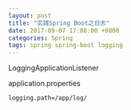 ```yaml
---
layout: post
title: "实践Spring Boot之日志"
date: 2017-09-07 17:08:00 +0800
categories: Spring
tags: spring spring-boot logging
---
```


LoggingApplicationListener

application.properties

```properties
logging.path=/app/log/
```

